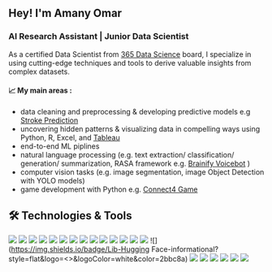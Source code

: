 
## Hey! I'm Amany Omar
### AI Research Assistant | Junior Data Scientist 
As a certified Data Scientist from [365 Data Science](https://learn.365datascience.com/c/8e3dc08eac/) board, I specialize in using cutting-edge techniques and tools to derive valuable insights from complex datasets. 
#### 📈 My main areas :
+ data cleaning and preprocessing  & developing predictive models e.g [Stroke Prediction](https://mygit.th-deg.de/ok29267/as_omar_amany.git) 
+ uncovering hidden patterns & visualizing data in compelling ways using Python, R, Excel, and [Tableau](https://public.tableau.com/app/profile/amany.omar)
+ end-to-end ML piplines
+ natural language processing (e.g. text extraction/ classification/ generation/ summarization, RASA framework e.g. [Brainify Voicebot](https://mygit.th-deg.de/aa10098/brainify_voice_assistant_system.git) )
+ computer vision tasks (e.g. image segmentation, image Object Detection with YOLO models)
+ game development with Python e.g. [Connect4 Game](https://github.com/moon-2000/Connect_4_Game.git)



## 🛠️ Technologies & Tools 
![](https://img.shields.io/badge/Code-Python-informational?style=flat&logo=<>&logoColor=white&color=2bbc8a)
![](https://img.shields.io/badge/Code-C++-informational?style=flat&logo=<>&logoColor=white&color=2bbc8a)
![](https://img.shields.io/badge/Code-C_sharp-informational?style=flat&logo=<>&logoColor=white&color=2bbc8a)
![](https://img.shields.io/badge/Code-SQL-informational?style=flat&logo=<>&logoColor=white&color=2bbc8a)
![](https://img.shields.io/badge/Code-JavaScript-informational?style=flat&logo=<>&logoColor=white&color=2bbc8a)
![](https://img.shields.io/badge/Tool-Tableau-informational?style=flat&logo=<>&logoColor=white&color=2bbc8a)
![](https://img.shields.io/badge/Tool-Excel-informational?style=flat&logo=<>&logoColor=white&color=2bbc8a)
![](https://img.shields.io/badge/Tool-MATLAB-informational?style=flat&logo=<>&logoColor=white&color=2bbc8a)
![](https://img.shields.io/badge/Tool-Git-informational?style=flat&logo=<>&logoColor=white&color=2bbc8a)
![](https://img.shields.io/badge/Lib-SkLearn-informational?style=flat&logo=<>&logoColor=white&color=2bbc8a)
![](https://img.shields.io/badge/Lib-TensorFlow-informational?style=flat&logo=<>&logoColor=white&color=2bbc8a)
![](https://img.shields.io/badge/Lib-Keras-informational?style=flat&logo=<>&logoColor=white&color=2bbc8a)
![](https://img.shields.io/badge/Lib-Spacy-informational?style=flat&logo=<>&logoColor=white&color=2bbc8a)
![](https://img.shields.io/badge/Lib-NLTK-informational?style=flat&logo=<>&logoColor=white&color=2bbc8a)
![](https://img.shields.io/badge/Lib-Hugging Face-informational?style=flat&logo=<>&logoColor=white&color=2bbc8a)
![](https://img.shields.io/badge/Lib-Matplotlib-informational?style=flat&logo=<>&logoColor=white&color=2bbc8a)
![](https://img.shields.io/badge/Lib-ggplot2-informational?style=flat&logo=<>&logoColor=white&color=2bbc8a)
![](https://img.shields.io/badge/Lib-PyGame-informational?style=flat&logo=<>&logoColor=white&color=2bbc8a)
![](https://img.shields.io/badge/Lib-Pandas-informational?style=flat&logo=<>&logoColor=white&color=2bbc8a)
![](https://img.shields.io/badge/Lib-NumPy-informational?style=flat&logo=<>&logoColor=white&color=2bbc8a)
![](https://img.shields.io/badge/Lib-SymPy-informational?style=flat&logo=<>&logoColor=white&color=2bbc8a)





